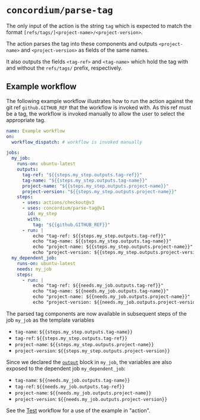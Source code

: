 # `concordium/parse-tag`

The only input of the action is the string `tag` which is expected to match the format
`[refs/tags/]<project-name>/<project-version>`.

The action parses the tag into these components and outputs `<project-name>` and `<project-version>`
as fields of the same names.

It also outputs the fields `<tag-ref>` and `<tag-name>` which hold the tag with and without the `refs/tags/` prefix, respectively.

## Example workflow

The following example workflow illustrates how to run the action against the git ref `github.GITHUB_REF`
that the workflow is invoked with.
As this ref must be a tag, the workflow is invoked manually to allow the user to select the appropriate tag.

```yaml
name: Example workflow
on:
  workflow_dispatch: # workflow is invoked manually

jobs:
  my_job:
    runs-on: ubuntu-latest
    outputs:
      tag-ref: "${{steps.my_step.outputs.tag-ref}}"
      tag-name: "${{steps.my_step.outputs.tag-name}}"
      project-name: "${{steps.my_step.outputs.project-name}}"
      project-version: "${{steps.my_step.outputs.project-name}}"
    steps:
      - uses: actions/checkout@v3
      - uses: concordium/parse-tag@v1
        id: my_step
        with:
          tag: "${{github.GITHUB_REF}}"
      - run: |
          echo "tag-ref: ${{steps.my_step.outputs.tag-ref}}"
          echo "tag-name: ${{steps.my_step.outputs.tag-name}}"
          echo "project-name: ${{steps.my_step.outputs.project-name}}"
          echo "project-version: ${{steps.my_step.outputs.project-version}}"
  my_dependent_job:
    runs-on: ubuntu-latest
    needs: my_job
    steps:
      - run: |
          echo "tag-ref: ${{needs.my_job.outputs.tag-ref}}"
          echo "tag-name: ${{needs.my_job.outputs.tag-name}}"
          echo "project-name: ${{needs.my_job.outputs.project-name}}"
          echo "project-version: ${{needs.my_job.outputs.project-version}}"
```

The parsed tag components are now available in subsequent steps of the job `my_job` as the template variables

* `tag-name`: `${{steps.my_step.outputs.tag-name}}`
* `tag-ref`: `${{steps.my_step.outputs.tag-ref}}`
* `project-name`: `${{steps.my_step.outputs.project-name}}`
* `project-version`: `${{steps.my_step.outputs.project-version}}`

Since we declared the [`output`](https://docs.github.com/en/actions/using-jobs/defining-outputs-for-jobs) block in `my_job`,
the variables are also exposed to the dependent job `my_dependent_job`:

* `tag-name`: `${{needs.my_job.outputs.tag-name}}`
* `tag-ref`: `${{needs.my_job.outputs.tag-ref}}`
* `project-name`: `${{needs.my_job.outputs.project-name}}`
* `project-version`: `${{needs.my_job.outputs.project-version}}`

See the [Test](./.github/workflows/test.yml) workflow for a use of the example in "action".
